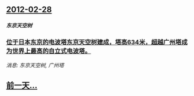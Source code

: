 ## [2012-02-28](/news/2012/02/28/index.md)

##### 东京天空树
### [位于日本东京的电波塔东京天空树建成，塔高634米，超越广州塔成为世界上最高的自立式电波塔。](/news/2012/02/28/位于日本东京的电波塔东京天空树建成-塔高634米-超越广州塔成为世界上最高的自立式电波塔.md)
_消息: 东京天空树, 广州塔_

## [前一天...](/news/2012/02/27/index.md)

